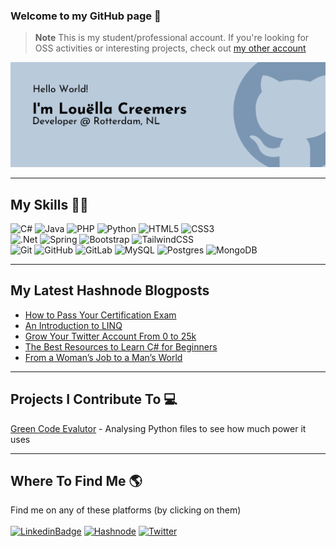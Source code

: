 ### Welcome to my GitHub page 👋

> **Note** 
> This is my student/professional account. If you're looking for OSS activities or interesting projects, check out [my other account](https://github.com/lovelacecoding)

<img src="https://raw.githubusercontent.com/LouellaCreemers/LouellaCreemers/main/banner-github-louellacreemers-dark.png" alt="Banner stating Hello World! I'm Louella Creemers, Developer at Rotterdam, The Netherlands">

----

## My Skills :woman_technologist:
![C#](https://img.shields.io/badge/c%23-%23239120.svg?style=for-the-badge&logo=c-sharp&logoColor=white)
![Java](https://img.shields.io/badge/java-%23ED8B00.svg?style=for-the-badge&logo=java&logoColor=white)
![PHP](https://img.shields.io/badge/php-%23777BB4.svg?style=for-the-badge&logo=php&logoColor=white)
![Python](https://img.shields.io/badge/python-3670A0?style=for-the-badge&logo=python&logoColor=ffdd54)
![HTML5](https://img.shields.io/badge/html5-%23E34F26.svg?style=for-the-badge&logo=html5&logoColor=white)
![CSS3](https://img.shields.io/badge/css3-%231572B6.svg?style=for-the-badge&logo=css3&logoColor=white)
<br>
![.Net](https://img.shields.io/badge/.NET-5C2D91?style=for-the-badge&logo=.net&logoColor=white)
![Spring](https://img.shields.io/badge/spring-%236DB33F.svg?style=for-the-badge&logo=spring&logoColor=white)
![Bootstrap](https://img.shields.io/badge/bootstrap-%23563D7C.svg?style=for-the-badge&logo=bootstrap&logoColor=white)
![TailwindCSS](https://img.shields.io/badge/tailwindcss-%2338B2AC.svg?style=for-the-badge&logo=tailwind-css&logoColor=white)
<br>
![Git](https://img.shields.io/badge/git-%23F05033.svg?style=for-the-badge&logo=git&logoColor=white)
![GitHub](https://img.shields.io/badge/github-%23121011.svg?style=for-the-badge&logo=github&logoColor=white)
![GitLab](https://img.shields.io/badge/gitlab-%23181717.svg?style=for-the-badge&logo=gitlab&logoColor=white)
![MySQL](https://img.shields.io/badge/mysql-%2300f.svg?style=for-the-badge&logo=mysql&logoColor=white)
![Postgres](https://img.shields.io/badge/postgres-%23316192.svg?style=for-the-badge&logo=postgresql&logoColor=white)
![MongoDB](https://img.shields.io/badge/MongoDB-%234ea94b.svg?style=for-the-badge&logo=mongodb&logoColor=white)

---

## My Latest Hashnode Blogposts
 <!-- BLOG-POST-LIST:START -->
- [How to Pass Your Certification Exam](https://lovelacecoding.hashnode.dev/how-to-pass-your-certification-exam)
- [An Introduction to LINQ](https://lovelacecoding.hashnode.dev/an-introduction-to-linq)
- [Grow Your Twitter Account From 0 to 25k](https://lovelacecoding.hashnode.dev/grow-your-twitter-account-from-0-to-25k)
- [The Best Resources to Learn C# for Beginners](https://lovelacecoding.hashnode.dev/the-best-resources-to-learn-c-for-beginners)
- [From a Woman’s Job to a Man’s World](https://lovelacecoding.hashnode.dev/from-a-womans-job-to-a-mans-world)
<!-- BLOG-POST-LIST:END -->
 
---

## Projects I Contribute To :computer:
[Green Code Evalutor](https://github.com/green-code-evaluator/green-code-evaluator) - Analysing Python files to see how much power it uses

---

## Where To Find Me :earth_americas:
Find me on any of these platforms (by clicking on them) <br><br>
[![LinkedinBadge](https://img.shields.io/badge/linkedin-%230077B5.svg?style=for-the-badge&logo=linkedin&logoColor=white)](https://linkedin.com/in/louelladev)
[![Hashnode](https://img.shields.io/badge/Hashnode-2962FF?style=for-the-badge&logo=hashnode&logoColor=white)](https://hashnode.com/@lovelacecoding) 
[![Twitter](https://img.shields.io/twitter/follow/lovelacecoding?logo=twitter&style=for-the-badge)](https://twitter.com/lovelacecoding)


